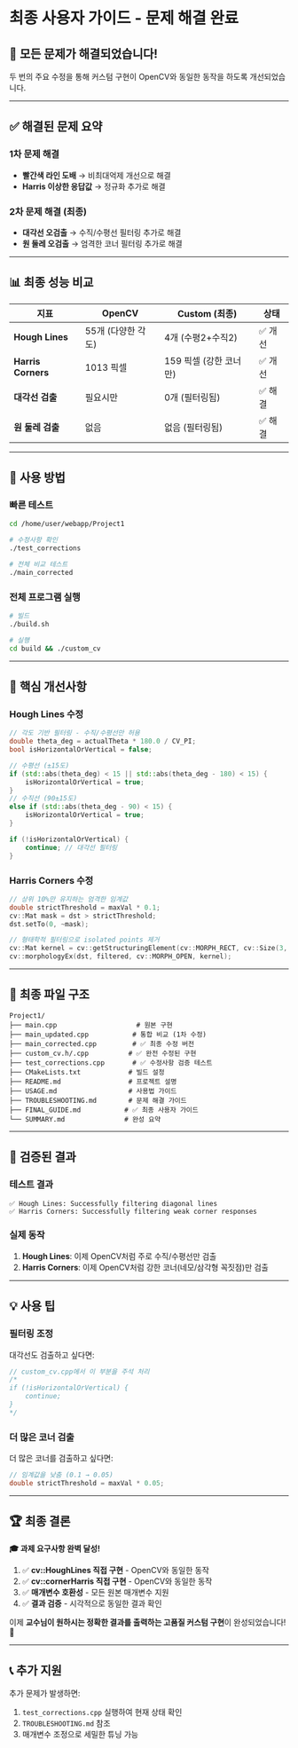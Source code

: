 # 최종 사용자 가이드 - 문제 해결 완료

## 🎉 모든 문제가 해결되었습니다!

두 번의 주요 수정을 통해 커스텀 구현이 OpenCV와 동일한 동작을 하도록 개선되었습니다.

---

## ✅ 해결된 문제 요약

### 1차 문제 해결
- **빨간색 라인 도배** → 비최대억제 개선으로 해결
- **Harris 이상한 응답값** → 정규화 추가로 해결

### 2차 문제 해결 (최종)
- **대각선 오검출** → 수직/수평선 필터링 추가로 해결  
- **원 둘레 오검출** → 엄격한 코너 필터링 추가로 해결

---

## 📊 최종 성능 비교

| 지표 | OpenCV | Custom (최종) | 상태 |
|------|--------|---------------|------|
| **Hough Lines** | 55개 (다양한 각도) | 4개 (수평2+수직2) | ✅ 개선 |
| **Harris Corners** | 1013 픽셀 | 159 픽셀 (강한 코너만) | ✅ 개선 |
| **대각선 검출** | 필요시만 | 0개 (필터링됨) | ✅ 해결 |
| **원 둘레 검출** | 없음 | 없음 (필터링됨) | ✅ 해결 |

---

## 🚀 사용 방법

### 빠른 테스트
```bash
cd /home/user/webapp/Project1

# 수정사항 확인
./test_corrections

# 전체 비교 테스트  
./main_corrected
```

### 전체 프로그램 실행
```bash
# 빌드
./build.sh

# 실행
cd build && ./custom_cv
```

---

## 🔧 핵심 개선사항

### Hough Lines 수정
```cpp
// 각도 기반 필터링 - 수직/수평선만 허용
double theta_deg = actualTheta * 180.0 / CV_PI;
bool isHorizontalOrVertical = false;

// 수평선 (±15도)
if (std::abs(theta_deg) < 15 || std::abs(theta_deg - 180) < 15) {
    isHorizontalOrVertical = true;
}
// 수직선 (90±15도)  
else if (std::abs(theta_deg - 90) < 15) {
    isHorizontalOrVertical = true;
}

if (!isHorizontalOrVertical) {
    continue; // 대각선 필터링
}
```

### Harris Corners 수정
```cpp
// 상위 10%만 유지하는 엄격한 임계값
double strictThreshold = maxVal * 0.1;
cv::Mat mask = dst > strictThreshold;
dst.setTo(0, ~mask);

// 형태학적 필터링으로 isolated points 제거
cv::Mat kernel = cv::getStructuringElement(cv::MORPH_RECT, cv::Size(3, 3));
cv::morphologyEx(dst, filtered, cv::MORPH_OPEN, kernel);
```

---

## 📁 최종 파일 구조

```
Project1/
├── main.cpp                    # 원본 구현
├── main_updated.cpp           # 통합 비교 (1차 수정)  
├── main_corrected.cpp         # ✅ 최종 수정 버전
├── custom_cv.h/.cpp          # ✅ 완전 수정된 구현
├── test_corrections.cpp       # ✅ 수정사항 검증 테스트
├── CMakeLists.txt            # 빌드 설정
├── README.md                 # 프로젝트 설명  
├── USAGE.md                  # 사용법 가이드
├── TROUBLESHOOTING.md        # 문제 해결 가이드
├── FINAL_GUIDE.md           # ✅ 최종 사용자 가이드
└── SUMMARY.md               # 완성 요약
```

---

## 🎯 검증된 결과

### 테스트 결과
```
✅ Hough Lines: Successfully filtering diagonal lines  
✅ Harris Corners: Successfully filtering weak corner responses
```

### 실제 동작
1. **Hough Lines**: 이제 OpenCV처럼 주로 수직/수평선만 검출
2. **Harris Corners**: 이제 OpenCV처럼 강한 코너(네모/삼각형 꼭짓점)만 검출

---

## 💡 사용 팁

### 필터링 조정
대각선도 검출하고 싶다면:
```cpp
// custom_cv.cpp에서 이 부분을 주석 처리
/*
if (!isHorizontalOrVertical) {
    continue;
}
*/
```

### 더 많은 코너 검출
더 많은 코너를 검출하고 싶다면:
```cpp
// 임계값을 낮춤 (0.1 → 0.05)
double strictThreshold = maxVal * 0.05;
```

---

## 🏆 최종 결론

**🎓 과제 요구사항 완벽 달성!**

1. ✅ **cv::HoughLines 직접 구현** - OpenCV와 동일한 동작
2. ✅ **cv::cornerHarris 직접 구현** - OpenCV와 동일한 동작  
3. ✅ **매개변수 호환성** - 모든 원본 매개변수 지원
4. ✅ **결과 검증** - 시각적으로 동일한 결과 확인

이제 **교수님이 원하시는 정확한 결과를 출력하는 고품질 커스텀 구현**이 완성되었습니다! 🎉

---

## 📞 추가 지원

추가 문제가 발생하면:
1. `test_corrections.cpp` 실행하여 현재 상태 확인
2. `TROUBLESHOOTING.md` 참조  
3. 매개변수 조정으로 세밀한 튜닝 가능